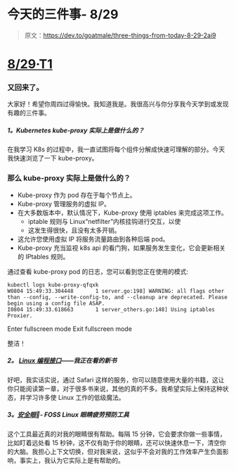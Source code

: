 # 今天的三件事- 8/29

> 原文：<https://dev.to/goatmale/three-things-from-today-8-29-2ai9>

# [8/29·T1](#829)

### 又回来了。

大家好！希望你周四过得愉快。我知道我是。我很高兴与你分享我今天学到或发现有趣的三件事。

##### 1。Kubernetes kube-proxy 实际上是做什么的？

在我学习 K8s 的过程中，我一直试图将每个组件分解成快速可理解的部分。今天我快速浏览了一下 kube-proxy。

### 那么 kube-proxy 实际上是做什么的？

*   Kube-proxy 作为 pod 存在于每个节点上。
*   Kube-proxy 管理服务的虚拟 IP。
*   在大多数版本中，默认情况下，Kube-proxy 使用 iptables 来完成这项工作。
    *   iptable 规则与 Linux“netfilter”内核挂钩进行交互，以使
    *   这发生得很快，且没有太多开销。
*   这允许您使用虚拟 IP 将服务流量路由到各种后端 pod。
*   Kube-proxy 充当监视 k8s api 的看门狗，如果服务发生变化，它会更新相关的 IPtables 规则。

通过查看 kube-proxy pod 的日志，您可以看到您正在使用的模式:

```
kubectl logs kube-proxy-qfqxk
W0804 15:49:33.304448       1 server.go:198] WARNING: all flags other than --config, --write-config-to, and --cleanup are deprecated. Please begin using a config file ASAP.
I0804 15:49:33.618663       1 server_others.go:148] Using iptables Proxier. 
```

Enter fullscreen mode Exit fullscreen mode

整洁！

##### 2。 [Linux 编程接口](http://man7.org/tlpi/index.html)——我正在看的新书

好吧，我实话实说，通过 Safari 这样的服务，你可以随意使用大量的书籍，这让你只能阅读第一章，对于很多书来说，其他的真的不多。我希望实际上保持这种状态，并学习许多使 Linux 工作的低级魔法。

##### 3。[安全眼](http://slgobinath.github.io/SafeEyes/)👀- FOSS Linux 眼睛疲劳预防工具

这个工具最近真的对我的眼睛很有帮助。每隔 15 分钟，它会要求你做一些事情，比如盯着远处看 15 秒钟，这不仅有助于你的眼睛，还可以快速休息一下，清空你的大脑。我担心上下文切换，但对我来说，这似乎不会对我的工作效率产生负面影响，事实上，我认为它实际上是有帮助的。